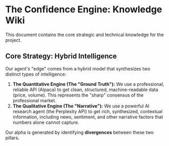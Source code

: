 # The Confidence Engine: Knowledge Wiki

This document contains the core strategic and technical knowledge for the project.

## Core Strategy: Hybrid Intelligence

Our agent's "edge" comes from a hybrid model that synthesizes two distinct types of intelligence:

1.  **The Quantitative Engine (The "Ground Truth"):** We use a professional, reliable API (Alpaca) to get clean, structured, machine-readable data (price, volume). This represents the "sharp" consensus of the professional market.
2.  **The Qualitative Engine (The "Narrative"):** We use a powerful AI research agent (the Perplexity API) to get rich, synthesized, contextual information, including news, sentiment, and other narrative factors that numbers alone cannot capture.

Our alpha is generated by identifying **divergences** between these two pillars.